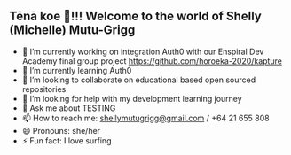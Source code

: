 ## Tēnā koe 👋!!! Welcome to the world of Shelly (Michelle) Mutu-Grigg 

- 🔭 I’m currently working on integration Auth0 with our Enspiral Dev Academy final group project https://github.com/horoeka-2020/kapture
- 🌱 I’m currently learning Auth0
- 👯 I’m looking to collaborate on educational based open sourced repositories
- 🤔 I’m looking for help with my development learning journey
- 💬 Ask me about TESTING
- 📫 How to reach me: shellymutugrigg@gmail.com / +64 21 655 808
- 😄 Pronouns: she/her
- ⚡ Fun fact: I love surfing
